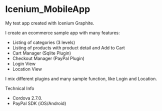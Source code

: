 Icenium_MobileApp
=================

My test app created with Icenium Graphite.

I create an ecommerce sample app with many features:
 - Listing of categories (3 levels)
 - Listing of products with product detail and Add to Cart
 - Cart Manager (Sqlite Plugin)
 - Checkout Manager (PayPal Plugin)
 - Login View
 - Location View

I mix different plugins and many sample function, like Login and Location.

Technical Info
- Cordova 2.7.0.
- PayPal SDK (iOS/Android)
